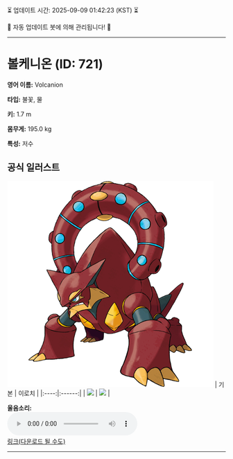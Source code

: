 
⏳ 업데이트 시간: 2025-09-09 01:42:23 (KST) ⏳

🤖 자동 업데이트 봇에 의해 관리됩니다! 🤖

---

# 볼케니온 (ID: 721)
**영어 이름:** Volcanion

**타입:** 불꽃, 물

**키:** 1.7 m

**몸무게:** 195.0 kg

**특성:** 저수

## 공식 일러스트
![](https://raw.githubusercontent.com/PokeAPI/sprites/master/sprites/pokemon/other/official-artwork/721.png)
| 기본 | 이로치 |
|:----:|:------:|
| <img src="http://play.pokemonshowdown.com/sprites/ani/volcanion.gif" width="200"> | <img src="http://play.pokemonshowdown.com/sprites/ani-shiny/volcanion.gif" width="200"> |

**울음소리:**<br><audio controls src="https://raw.githubusercontent.com/PokeAPI/cries/main/cries/pokemon/latest/721.ogg"></audio><br> [링크(다운로드 될 수도)](https://raw.githubusercontent.com/PokeAPI/cries/main/cries/pokemon/latest/721.ogg)


---
